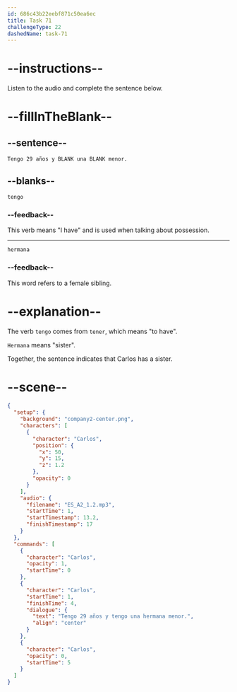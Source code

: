 ```yaml
---
id: 686c43b22eebf871c50ea6ec
title: Task 71
challengeType: 22
dashedName: task-71
---
```


<!-- (Audio) Carlos: Tengo 29 años y tengo una hermana menor. -->

# --instructions--

Listen to the audio and complete the sentence below.

# --fillInTheBlank--

## --sentence--

`Tengo 29 años y BLANK una BLANK menor.`

## --blanks--

`tengo`

### --feedback--

This verb means "I have" and is used when talking about possession.

---

`hermana`

### --feedback--

This word refers to a female sibling.

# --explanation--

The verb `tengo` comes from `tener`, which means "to have". 

`Hermana` means "sister". 

Together, the sentence indicates that Carlos has a sister.

# --scene--

```json
{
  "setup": {
    "background": "company2-center.png",
    "characters": [
      {
        "character": "Carlos",
        "position": {
          "x": 50,
          "y": 15,
          "z": 1.2
        },
        "opacity": 0
      }
    ],
    "audio": {
      "filename": "ES_A2_1.2.mp3",
      "startTime": 1,
      "startTimestamp": 13.2,
      "finishTimestamp": 17
    }
  },
  "commands": [
    {
      "character": "Carlos",
      "opacity": 1,
      "startTime": 0
    },
    {
      "character": "Carlos",
      "startTime": 1,
      "finishTime": 4,
      "dialogue": {
        "text": "Tengo 29 años y tengo una hermana menor.",
        "align": "center"
      }
    },
    {
      "character": "Carlos",
      "opacity": 0,
      "startTime": 5
    }
  ]
}
```
